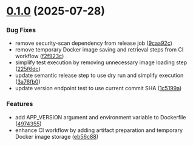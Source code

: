 # [0.1.0](https://github.com/Bornegrim/hivebox/compare/v0.0.0...v0.1.0) (2025-07-28)


### Bug Fixes

* remove security-scan dependency from release job ([9caa92c](https://github.com/Bornegrim/hivebox/commit/9caa92c4474dfd307edd9a8b5e31abca6065b055))
* remove temporary Docker image saving and retrieval steps from CI workflow ([f2f923c](https://github.com/Bornegrim/hivebox/commit/f2f923c52cbb58807b8106264802629768bca91b))
* simplify test execution by removing unnecessary image loading step ([225f6dc](https://github.com/Bornegrim/hivebox/commit/225f6dc5be28150b78bb31691304cfb401169a6f))
* update semantic release step to use dry run and simplify execution ([3a76fb0](https://github.com/Bornegrim/hivebox/commit/3a76fb0e60609839809cde839d5df2e979f9e25b))
* update version endpoint test to use current commit SHA ([1c5199a](https://github.com/Bornegrim/hivebox/commit/1c5199a2349057bb0f026bb6a7cf1e7d87e7ce7c))


### Features

* add APP_VERSION argument and environment variable to Dockerfile ([4974355](https://github.com/Bornegrim/hivebox/commit/497435513f16e831e3b12b28daf252f60be64c81))
* enhance CI workflow by adding artifact preparation and temporary Docker image storage ([eb56c88](https://github.com/Bornegrim/hivebox/commit/eb56c881c40c14cab007d2f3940a217954cca6c4))
